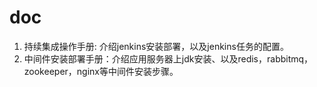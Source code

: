 # doc

1. 持续集成操作手册: 介绍jenkins安装部署，以及jenkins任务的配置。
2. 中间件安装部署手册：介绍应用服务器上jdk安装、以及redis，rabbitmq，zookeeper，nginx等中间件安装步骤。

